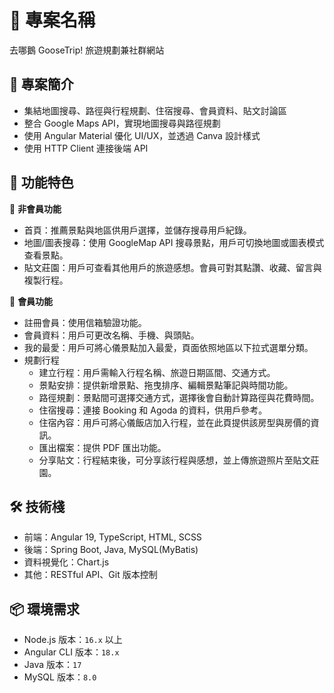 # 📌 專案名稱

去哪鵝 GooseTrip!
旅遊規劃兼社群網站

## 📖 專案簡介

- 集結地圖搜尋、路徑與行程規劃、住宿搜尋、會員資料、貼文討論區
- 整合 Google Maps API，實現地圖搜尋與路徑規劃
- 使用 Angular Material 優化 UI/UX，並透過 Canva 設計樣式
- 使用 HTTP Client 連接後端 API

## 🚀 功能特色
🔹 **非會員功能**
- 首頁：推薦景點與地區供用戶選擇，並儲存搜尋用戶紀錄。
- 地圖/圖表搜尋：使用 GoogleMap API 搜尋景點，用戶可切換地圖或圖表模式查看景點。
- 貼文莊園：用戶可查看其他用戶的旅遊感想。會員可對其點讚、收藏、留言與複製行程。

🔹 **會員功能**
- 註冊會員：使用信箱驗證功能。
- 會員資料：用戶可更改名稱、手機、與頭貼。
- 我的最愛：用戶可將心儀景點加入最愛，頁面依照地區以下拉式選單分類。
- 規劃行程
  - 建立行程：用戶需輸入行程名稱、旅遊日期區間、交通方式。
  - 景點安排：提供新增景點、拖曳排序、編輯景點筆記與時間功能。
  - 路徑規劃：景點間可選擇交通方式，選擇後會自動計算路徑與花費時間。
  - 住宿搜尋：連接 Booking 和 Agoda 的資料，供用戶參考。
  - 住宿內容：用戶可將心儀飯店加入行程，並在此頁提供該房型與房價的資訊。
  - 匯出檔案：提供 PDF 匯出功能。
  - 分享貼文：行程結束後，可分享該行程與感想，並上傳旅遊照片至貼文莊園。

## 🛠️ 技術棧
- 前端：Angular 19, TypeScript, HTML, SCSS
- 後端：Spring Boot, Java, MySQL(MyBatis)
- 資料視覺化：Chart.js
- 其他：RESTful API、Git 版本控制

## 📦 環境需求
- Node.js 版本：`16.x` 以上
- Angular CLI 版本：`18.x`
- Java 版本：`17`
- MySQL 版本：`8.0`
